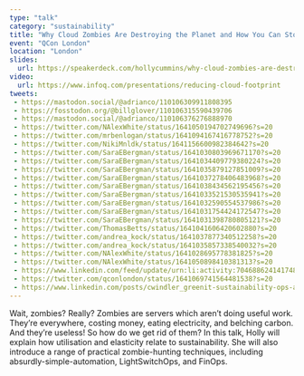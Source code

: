 ```yaml
---
type: "talk"
category: "sustainability"
title: "Why Cloud Zombies Are Destroying the Planet and How You Can Stop Them"
event: "QCon London"
location: "London"
slides: 
  url: https://speakerdeck.com/hollycummins/why-cloud-zombies-are-destroying-the-planet-and-how-you-can-stop-them
video:
  url: https://www.infoq.com/presentations/reducing-cloud-footprint  
tweets:
 - https://mastodon.social/@adrianco/110106309911808395
 - https://fosstodon.org/@billglover/110106315590439706
 - https://mastodon.social/@adrianco/110106376276888970
 - https://twitter.com/NAlexWhite/status/1641050194702749696?s=20
 - https://twitter.com/mrbenlogan/status/1641094167416778752?s=20
 - https://twitter.com/NikiMnldk/status/1641156600982384642?s=20
 - https://twitter.com/SaraEBergman/status/1641030803969671170?s=20
 - https://twitter.com/SaraEBergman/status/1641034409779380224?s=20
 - https://twitter.com/SaraEBergman/status/1641035879127851009?s=20
 - https://twitter.com/SaraEBergman/status/1641037278406483968?s=20
 - https://twitter.com/SaraEBergman/status/1641038434562195456?s=20
 - https://twitter.com/SaraEBergman/status/1641033521530535941?s=20
 - https://twitter.com/SaraEBergman/status/1641032590554537986?s=20
 - https://twitter.com/SaraEBergman/status/1641031754424172547?s=20
 - https://twitter.com/SaraEBergman/status/1641031398780805121?s=20
 - https://twitter.com/ThomasBetts/status/1641041606420602880?s=20
 - https://twitter.com/andrea_kock/status/1641037877340512258?s=20
 - https://twitter.com/andrea_kock/status/1641035857338540032?s=20
 - https://twitter.com/NAlexWhite/status/1641028695778381825?s=20
 - https://twitter.com/NAlexWhite/status/1641050898410381313?s=20
 - https://www.linkedin.com/feed/update/urn:li:activity:7046886241417486337/
 - https://twitter.com/qconlondon/status/1641069741564481538?s=20
 - https://www.linkedin.com/posts/cwindler_greenit-sustainability-ops-activity-7056167381647114240--h73?utm_source=share&utm_medium=member_desktop
---
```

Wait, zombies? Really? Zombies are servers which aren’t doing useful work. They’re everywhere, costing money, eating electricity, and belching carbon. And they’re useless! So how do we get rid of them? In this talk, Holly will explain how utilisation and elasticity relate to sustainability. She will also introduce a range of practical zombie-hunting techniques, including absurdly-simple-automation, LightSwitchOps, and FinOps. 